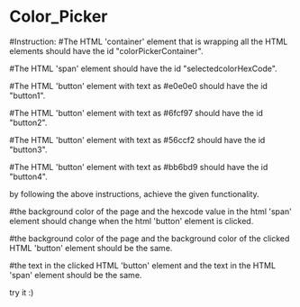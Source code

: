 # Color_Picker

#Instruction:
#The HTML 'container' element that is wrapping all the HTML elements should have the id "colorPickerContainer".

#The HTML 'span' element should have the id "selectedcolorHexCode".

#The HTML 'button' element with text as #e0e0e0 should have the id "button1".

#The HTML 'button' element with text as #6fcf97 should have the id "button2".

#The HTML 'button' element with text as #56ccf2 should have the id "button3".

#The HTML 'button' element with text as #bb6bd9 should have the id "button4".




by following the above instructions, achieve the given functionality.

#the background color of the page and the hexcode value in the html 'span' element should change when the html 'button' element is clicked.

#the background color of the page  and the background color of the clicked HTML 'button' element should be the same.

#the text in the clicked HTML 'button' element and the text in the HTML 'span'  element  should be the same.

try it :)
